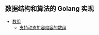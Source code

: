 ## 数据结构和算法的 Golang 实现

- [数组](go-algorithms/arrays)
    - [支持动态扩容缩容的数组](go-algorithms/arrays/dynamic.go)